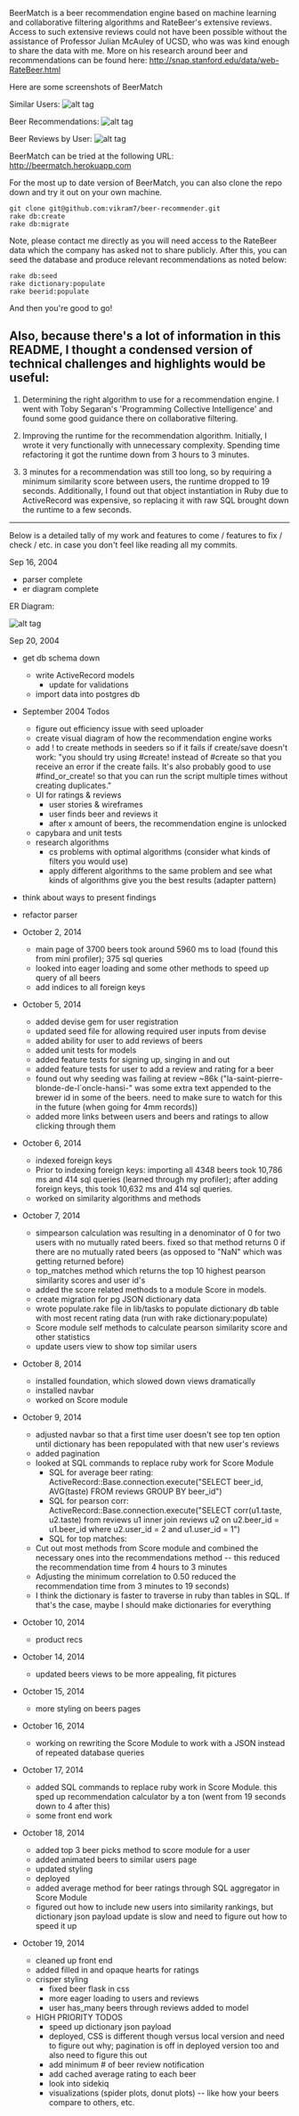 BeerMatch is a beer recommendation engine based on machine learning and collaborative filtering algorithms and RateBeer's extensive reviews. Access to such extensive reviews could not have been possible without the assistance of Professor Julian McAuley of UCSD, who was was kind enough to share the data with me. More on his research around beer and recommendations can be found here: http://snap.stanford.edu/data/web-RateBeer.html

Here are some screenshots of BeerMatch

Similar Users:
![alt tag](similar_users_page.png)

Beer Recommendations:
![alt tag](beer_recommendations_page.png)

Beer Reviews by User:
![alt tag](user_reviews_page.png)

BeerMatch can be tried at the following URL: http://beermatch.herokuapp.com

For the most up to date version of BeerMatch, you can also clone the repo down and try it out on your own machine.

```
git clone git@github.com:vikram7/beer-recommender.git
rake db:create
rake db:migrate
```
Note, please contact me directly as you will need access to the RateBeer data which the company has asked not to share publicly. After this, you can seed the database and produce relevant recommendations as noted below:

```
rake db:seed
rake dictionary:populate
rake beerid:populate
```
And then you're good to go!

Also, because there's a lot of information in this README, I thought a condensed version of technical challenges and highlights would be useful:
---
1. Determining the right algorithm to use for a recommendation engine. I went with Toby Segaran's 'Programming Collective Intelligence' and found some good guidance there on collaborative filtering.

2. Improving the runtime for the recommendation algorithm. Initially, I wrote it very functionally with unnecessary complexity. Spending time refactoring it got the runtime down from 3 hours to 3 minutes.

3. 3 minutes for a recommendation was still too long, so by requiring a minimum similarity score between users, the runtime dropped to 19 seconds. Additionally, I found out that object instantiation in Ruby due to ActiveRecord was expensive, so replacing it with raw SQL brought down the runtime to a few seconds.
---

Below is a detailed tally of my work and features to come / features to fix / check / etc. in case you don't feel like reading all my commits.

Sep 16, 2004
- parser complete
- er diagram complete

ER Diagram:

![alt tag](er_diagram.png)

Sep 20, 2004
- get db schema down
  - write ActiveRecord models
    - update for validations
  - import data into postgres db

- September 2004 Todos
  - figure out efficiency issue with seed uploader
  - create visual diagram of how the recommendation engine works
  - add ! to create methods in seeders so if it  fails if create/save doesn't work: "you should try using #create! instead of #create so that you receive an error if the create fails. It's also probably good to use #find_or_create! so that you can run the script multiple times without creating duplicates."
  - UI for ratings & reviews
    - user stories & wireframes
    - user finds beer and reviews it
    - after x amount of beers, the recommendation engine is unlocked
  - capybara and unit tests
  - research algorithms
    - cs problems with optimal algorithms (consider what kinds of filters you would use)
    - apply different algorithms to the same problem and see what kinds of algorithms give you the best results (adapter pattern)
- think about ways to present findings
- refactor parser

- October 2, 2014
  - main page of 3700 beers took around 5960 ms to load (found this from mini profiler); 375 sql queries
  - looked into eager loading and some other methods to speed up query of all beers
  - add indices to all foreign keys

- October 5, 2014
  - added devise gem for user registration
  - updated seed file for allowing required user inputs from devise
  - added ability for user to add reviews of beers
  - added unit tests for models
  - added feature tests for signing up, singing in and out
  - added feature tests for user to add a review and rating for a beer
  - found out why seeding was failing at review ~86k ("la-saint-pierre-blonde-de-l`oncle-hansi-" was some extra text appended to the brewer id in some of the beers. need to make sure to watch for this in the future (when going for 4mm records))
  - added more links between users and beers and ratings to allow clicking through them

- October 6, 2014
  - indexed foreign keys
  - Prior to indexing foreign keys: importing all 4348 beers took 10,786 ms and 414 sql queries (learned through my profiler); after adding foreign keys, this took 10,632 ms and 414 sql queries.
  - worked on similarity algorithms and methods


- October 7, 2014
  - simpearson calculation was resulting in a denominator of 0 for two users with no mutually rated beers. fixed so that method returns 0 if there are no mutually rated beers (as opposed to "NaN" which was getting returned before)
  - top_matches method which returns the top 10 highest pearson similarity scores and user id's
  - added the score related methods to a module Score in models.
  - create migration for pg JSON dictionary data
  - wrote populate.rake file in lib/tasks to populate dictionary db table with most recent rating data (run with rake dictionary:populate)
  - Score module self methods to calculate pearson similarity score and other statistics
  - update users view to show top similar users

- October 8, 2014
  - installed foundation, which slowed down views dramatically
  - installed navbar
  - worked on Score module

- October 9, 2014
  - adjusted navbar so that a first time user doesn't see top ten option until dictionary has been repopulated with that new user's reviews
  - added pagination
  - looked at SQL commands to replace ruby work for Score Module
    - SQL for average beer rating: ActiveRecord::Base.connection.execute("SELECT beer_id, AVG(taste) FROM reviews GROUP BY beer_id")
    - SQL for pearson corr: ActiveRecord::Base.connection.execute("SELECT corr(u1.taste, u2.taste) from reviews u1 inner join reviews u2 on u2.beer_id = u1.beer_id where u2.user_id = 2 and u1.user_id = 1")
    - SQL for top matches:
  - Cut out most methods from Score module and combined the necessary ones into the recommendations method -- this reduced the recommendation time from 4 hours to 3 minutes
  - Adjusting the minimum correlation to 0.50 reduced the recommendation time from 3 minutes to 19 seconds)
  - I think the dictionary is faster to traverse in ruby than tables in SQL. If that's the case, maybe I should make dictionaries for everything

- October 10, 2014
  - product recs

- October 14, 2014
  - updated beers views to be more appealing, fit pictures

- October 15, 2014
  - more styling on beers pages

- October 16, 2014
  - working on rewriting the Score Module to work with a JSON instead of repeated database queries

- October 17, 2014
  - added SQL commands to replace ruby work in Score Module. this sped up recommendation calculator by a ton (went from 19 seconds down to 4 after this)
  - some front end work

- October 18, 2014
  - added top 3 beer picks method to score module for a user
  - added animated beers to similar users page
  - updated styling
  - deployed
  - added average method for beer ratings through SQL aggregator in Score Module
  - figured out how to include new users into similarity rankings, but dictionary json payload update is slow and need to figure out how to speed it up

- October 19, 2014
  - cleaned up front end
  - added filled in and opaque hearts for ratings
  - crisper styling
    - fixed beer flask in css
    - more eager loading to users and reviews
    - user has_many beers through reviews added to model
  - HIGH PRIORITY TODOS
    - speed up dictionary json payload
    - deployed, CSS is different though versus local version and need to figure out why; pagination is off in deployed version too and also need to figure this out
    - add minimum # of beer review notification
    - add cached average rating to each beer
    - look into sidekiq
    - visualizations (spider plots, donut plots) -- like how your beers compare to others, etc.
